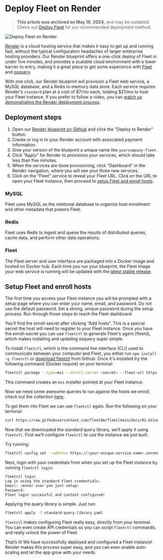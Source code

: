 # Deploy Fleet on Render

> **This article was archived on May 16, 2024,** and may be outdated. Check out [Deploy Fleet](https://fleetdm.com/docs/deploy/deploy-fleet) for our recommended deployment method.

![Deploy Fleet on Render](../website/assets/images/articles/deploy-fleet-on-render-800x450@2x.png)

[Render](https://render.com/) is a cloud hosting service that makes it easy to get up and running fast, without the typical configuration headaches of larger enterprise hosting providers. Our Render blueprint offers a one-click deploy of Fleet in under five minutes, and provides a scalable cloud environment with a lower barrier to entry, making it a great place to get some experience with [Fleet](https://fleetdm.com/) and [osquery](https://osquery.io/).

With one click, our Render blueprint will provision a Fleet web service, a MySQL database, and a Redis in-memory data store. Each service requires Render's `standard` plan at a cost of $7/mo each, totaling $21/mo to host your Fleet instance. If you prefer to follow a video, you can [watch us demonstrating the Render deployment process](https://youtu.be/hly0tAOqveA).

## Deployment steps

1. Open our [Render blueprint on GitHub](https://github.com/fleetdm/fleet/tree/main/infrastructure/render) and click the "Deploy to Render" button.
2. Create or log in to your Render account with associated payment information. 
3. Give your version of the blueprint a unique name like `yourcompany-fleet`. 
4. Click "Apply" for Render to provisions your services, which should take less than five minutes. 
5. When the services are done provisioning, click "Dashboard" in the Render navigation, where you will see your three new services. 
6. Click on the "Fleet" service to reveal your Fleet URL. Click on the URL to open your Fleet instance, then proceed to [setup Fleet and enroll hosts](#setup-fleet-and-enroll-hosts).

### MySQL

Fleet uses MySQL as the relational database to organize host enrollment and other metadata that powers Fleet.

### Redis

Fleet uses Redis to ingest and queue the results of distributed queries, cache data, and perform other data operations.

### Fleet

The Fleet server and user interface are packaged into a Docker image and hosted on Docker hub. Each time you run your blueprint, the Fleet image your web service is running will be updated with the [latest stable release](https://hub.docker.com/r/fleetdm/fleet/tags?page=&page_size=&ordering=&name=latest).

## Setup Fleet and enroll hosts

The first time you access your Fleet instance you will be prompted with a setup page where you can enter your name, email, and password. Do not use the default password. Set a strong, unique password during the setup process. Run through those steps to reach the Fleet dashboard.

You’ll find the enroll-secret after clicking “Add hosts”. This is a special secret the host will need to register to your Fleet instance. Once you have the enroll-secret you can use `fleetctl` to generate Fleet's agent (fleetd), which makes installing and updating osquery super simple.

To install `fleetctl`, which is the command line interface (CLI) used to communicate between your computer and Fleet, you either run `npm install -g fleetctl` or [download fleetctl](https://github.com/fleetdm/fleet/releases/tag/fleet-v4.3.0) from Github. Once it's installed try the following command (Docker require) on your terminal:

```sh
fleetctl package --type=msi --enroll-secret <secret> --fleet-url https://<your-unique-service-name>.onrender.com
```

This command creates an `msi` installer pointed at your Fleet instance.

Now we need some awesome queries to run against the hosts we enroll, check out the collection [here](https://github.com/fleetdm/fleet/tree/main/docs/01-Using-Fleet/standard-query-library).

To get them into Fleet we can use `fleetctl` again. Run the following on your terminal:

```sh
curl https://raw.githubusercontent.com/fleetdm/fleet/main/docs/01-Using-Fleet/standard-query-library/standard-query-library.yml -o standard-query-library.yaml
```

Now that we downloaded the standard query library, we’ll apply it using `fleetctl`. First we’ll configure `fleetctl` to use the instance we just built.

Try running:

```sh
fleetctl config set --address https://<your-unique-service-name>.onrender.com
```

Next, login with your credentials from when you set up the Fleet instance by running `fleetctl login`:

```sh
fleetctl login
Log in using the standard Fleet credentials.
Email: <enter user you just setup>
Password:
Fleet login successful and context configured!
```

Applying the query library is simple. Just run:

```sh
fleetctl apply -f standard-query-library.yaml
```

`fleetctl` makes configuring Fleet really easy, directly from your terminal. You can even create API credentials so you can script `fleetctl` commands, and really unlock the power of Fleet.

That’s it! We have successfully deployed and configured a Fleet instance! Render makes this process super easy, and you can even enable auto-scaling and let the app grow with your needs.


<meta name="articleTitle" value="Deploy Fleet on Render">
<meta name="authorGitHubUsername" value="edwardsb">
<meta name="authorFullName" value="Ben Edwards">
<meta name="publishedOn" value="2021-11-21">
<meta name="category" value="guides">
<meta name="articleImageUrl" value="../website/assets/images/articles/deploy-fleet-on-render-800x450@2x.png">
<meta name="description" value="Learn how to deploy Fleet on Render.">
